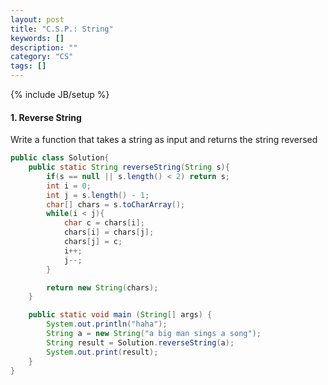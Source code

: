 ```yaml
---
layout: post
title: "C.S.P.: String"
keywords: []
description: ""
category: "CS"
tags: []
---
```

{% include JB/setup %}

#### 1. Reverse String
Write a function that takes a string as input and returns the string reversed

```java
public class Solution{
    public static String reverseString(String s){
        if(s == null || s.length() < 2) return s;
        int i = 0;
        int j = s.length() - 1;
        char[] chars = s.toCharArray();
        while(i < j){
            char c = chars[i];
            chars[i] = chars[j];
            chars[j] = c;
            i++;
            j--;
        }

        return new String(chars);
    }

    public static void main (String[] args) {
        System.out.println("haha");
        String a = new String("a big man sings a song");
        String result = Solution.reverseString(a);
        System.out.print(result);
    }
}

```


